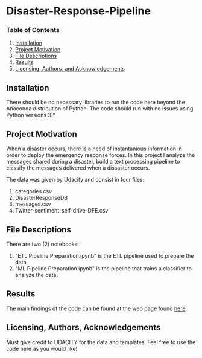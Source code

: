 # Disaster-Response-Pipeline
### Table of Contents

1. [Installation](#installation)
2. [Project Motivation](#motivation)
3. [File Descriptions](#files)
4. [Results](#results)
5. [Licensing, Authors, and Acknowledgements](#licensing)

## Installation <a name="installation"></a>

There should be no necessary libraries to run the code here beyond the Anaconda distribution of Python.  The code should run with no issues using Python versions 3.*.

## Project Motivation<a name="motivation"></a>

When a disaster occurs, there is a need of instantanious information in order to deploy the emergency response forces. In this project I analyze the messages shared during a disaster, build a text processing pipeline to classify the messages delivered when a dissaster occurs.

The data was given by Udacity and consist in four files:
1. categories.csv
2. DisasterResponseDB
3. messages.csv
4. Twitter-sentiment-self-drive-DFE.csv

## File Descriptions <a name="files"></a>

There are two (2) notebooks:
1. "ETL Pipeline Preparation.ipynb" is the ETL pipeline used to prepare the data.
2. "ML Pipeline Preparation.ipynb" is the pipeline that trains a classifier to analyze the data.

## Results<a name="results"></a>

The main findings of the code can be found at the web page found [here](AAAAA).

## Licensing, Authors, Acknowledgements<a name="licensing"></a>

Must give credit to UDACITY for the data and templates.  Feel free to use the code here as you would like! 

